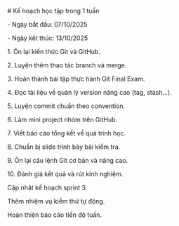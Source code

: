 \# Kế hoạch học tập trong 1 tuần



\- Ngày bắt đầu: 07/10/2025

\- Ngày kết thúc: 13/10/2025



1\. Ôn lại kiến thức Git và GitHub.

2\. Luyện thêm thao tác branch và merge.

3\. Hoàn thành bài tập thực hành Git Final Exam.

4\. Đọc tài liệu về quản lý version nâng cao (tag, stash...).

5\. Luyện commit chuẩn theo convention.

6\. Làm mini project nhóm trên GitHub.

7\. Viết báo cáo tổng kết về quá trình học.

8\. Chuẩn bị slide trình bày bài kiểm tra.

9\. Ôn lại câu lệnh Git cơ bản và nâng cao.

10\. Đánh giá kết quả và rút kinh nghiệm.

Cập nhật kế hoạch sprint 3.

Thêm nhiệm vụ kiểm thử tự động.

Hoàn thiện báo cáo tiến độ tuần.



